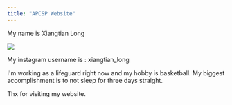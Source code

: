```yaml
---
title: "APCSP Website"
---
```


My name is Xiangtian Long

![](https://cdn.discordapp.com/attachments/853022383950659584/985026259186778163/901654918945_.pic.jpg)

My instagram username is : xiangtian_long

I'm working as a lifeguard right now and my hobby is basketball. My biggest accomplishment is to not sleep for three days straight. 

Thx for visiting my website. 

